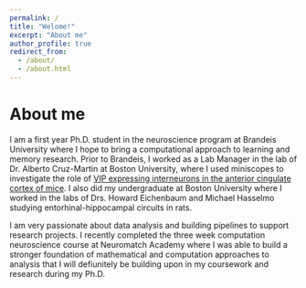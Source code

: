 ```yaml
---
permalink: /
title: "Welome!"
excerpt: "About me"
author_profile: true
redirect_from: 
  - /about/
  - /about.html
---
```


About me
======
I am a first year Ph.D. student in the neuroscience program at Brandeis University where I hope to bring a computational approach to learning and memory research. Prior to Brandeis, I worked as a Lab Manager in the lab of Dr. Alberto Cruz-Martin at Boston University, where I used miniscopes to investigate the role of [VIP expressing interneurons in the anterior cingulate cortex of mice](https://www.nature.com/articles/s41380-022-01485-y.epdf?sharing_token=Euvda72VoJvRPrpnFSwmJNRgN0jAjWel9jnR3ZoTv0NaaIX09HuirwnoUHZqeNiLsO3dxSbdN7Q6PcOmGQ5asFW3BeV13coBlOsInsV9x8rlElM14B25K3SKgc-UQQ3BO4eRuJzu5m2s_sJwiJJwNA8RTrtH1hePFdwY_RnCMDc%3D). I also did my undergraduate at Boston University where I worked in the labs of Drs. Howard Eichenbaum and Michael Hasselmo studying entorhinal-hippocampal circuits in rats. 

I am very passionate about data analysis and building pipelines to support research projects. I recently completed the three week computation neuroscience course at Neuromatch Academy where I was able to build a stronger foundation of mathematical and computation approaches to analysis that I will defiunitely be building upon in my coursework and research during my Ph.D.
